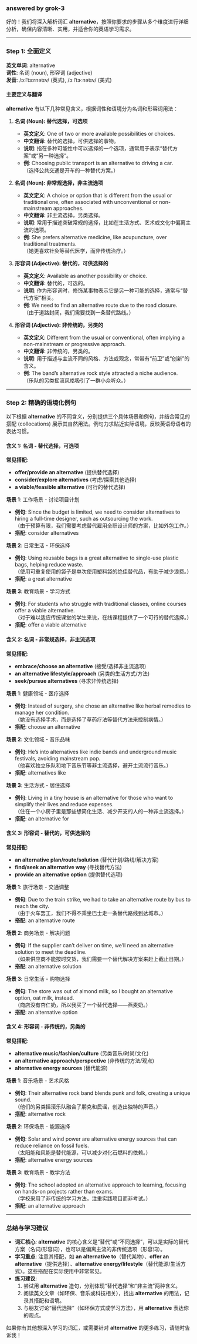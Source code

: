 ### answered by grok-3
好的！我们将深入解析词汇 **alternative**，按照你要求的步骤从多个维度进行详细分析，确保内容清晰、实用，并适合你的英语学习需求。

---

### Step 1: 全面定义

**英文单词**: alternative  
**词性**: 名词 (noun), 形容词 (adjective)  
**发音**: /ɔːlˈtɜːrnətɪv/ (英式), /ɔːlˈtɝːnətɪv/ (美式)

#### 主要定义与翻译
**alternative** 有以下几种常见含义，根据词性和语境分为名词和形容词用法：

1. **名词 (Noun): 替代选择，可选项**  
   - **英文定义**: One of two or more available possibilities or choices.  
   - **中文翻译**: 替代的选择，可供选择的事物。  
   - **说明**: 指在多种可能性中可以选择的一个选项，通常用于表示“替代方案”或“另一种选择”。  
   - **例**: Choosing public transport is an alternative to driving a car.  
     （选择公共交通是开车的一种替代方案。）

2. **名词 (Noun): 非常规选择，非主流选项**  
   - **英文定义**: A choice or option that is different from the usual or traditional one, often associated with unconventional or non-mainstream approaches.  
   - **中文翻译**: 非主流选择，另类选择。  
   - **说明**: 常用于描述突破常规的选择，比如在生活方式、艺术或文化中偏离主流的选项。  
   - **例**: She prefers alternative medicine, like acupuncture, over traditional treatments.  
     （她更喜欢针灸等替代医学，而非传统治疗。）

3. **形容词 (Adjective): 替代的，可供选择的**  
   - **英文定义**: Available as another possibility or choice.  
   - **中文翻译**: 替代的，可选的。  
   - **说明**: 作为形容词时，修饰某事物表示它是另一种可能的选择，通常与“替代方案”相关。  
   - **例**: We need to find an alternative route due to the road closure.  
     （由于道路封闭，我们需要找到一条替代路线。）

4. **形容词 (Adjective): 非传统的，另类的**  
   - **英文定义**: Different from the usual or conventional, often implying a non-mainstream or progressive approach.  
   - **中文翻译**: 非传统的，另类的。  
   - **说明**: 用于描述与主流不同的风格、方法或观念，常带有“前卫”或“创新”的含义。  
   - **例**: The band’s alternative rock style attracted a niche audience.  
     （乐队的另类摇滚风格吸引了一群小众听众。）

---

### Step 2: 精确的语境化例句

以下根据 **alternative** 的不同含义，分别提供三个具体场景和例句，并结合常见的搭配 (collocations) 展示其自然用法。例句力求贴近实际语境，反映英语母语者的表达习惯。

#### 含义 1: 名词 - 替代选择，可选项
**常见搭配**:  
- **offer/provide an alternative** (提供替代选择)  
- **consider/explore alternatives** (考虑/探索其他选择)  
- **a viable/feasible alternative** (可行的替代选择)

**场景 1**: 工作场景 - 讨论项目计划  
- **例句**: Since the budget is limited, we need to consider alternatives to hiring a full-time designer, such as outsourcing the work.  
  （由于预算有限，我们需要考虑替代雇用全职设计师的方案，比如外包工作。）  
- **搭配**: consider alternatives  

**场景 2**: 日常生活 - 环保选择  
- **例句**: Using reusable bags is a great alternative to single-use plastic bags, helping reduce waste.  
  （使用可重复使用的袋子是单次使用塑料袋的绝佳替代品，有助于减少浪费。）  
- **搭配**: a great alternative  

**场景 3**: 教育场景 - 学习方式  
- **例句**: For students who struggle with traditional classes, online courses offer a viable alternative.  
  （对于难以适应传统课堂的学生来说，在线课程提供了一个可行的替代选择。）  
- **搭配**: offer a viable alternative  

#### 含义 2: 名词 - 非常规选择，非主流选项
**常见搭配**:  
- **embrace/choose an alternative** (接受/选择非主流选项)  
- **an alternative lifestyle/approach** (另类的生活方式/方法)  
- **seek/pursue alternatives** (寻求非传统选择)

**场景 1**: 健康领域 - 医疗选择  
- **例句**: Instead of surgery, she chose an alternative like herbal remedies to manage her condition.  
  （她没有选择手术，而是选择了草药疗法等替代方法来控制病情。）  
- **搭配**: choose an alternative  

**场景 2**: 文化领域 - 音乐品味  
- **例句**: He’s into alternatives like indie bands and underground music festivals, avoiding mainstream pop.  
  （他喜欢独立乐队和地下音乐节等非主流选择，避开主流流行音乐。）  
- **搭配**: alternatives like  

**场景 3**: 生活方式 - 居住选择  
- **例句**: Living in a tiny house is an alternative for those who want to simplify their lives and reduce expenses.  
  （住在一个小房子里是那些想简化生活、减少开支的人的一种非主流选择。）  
- **搭配**: an alternative for  

#### 含义 3: 形容词 - 替代的，可供选择的
**常见搭配**:  
- **an alternative plan/route/solution** (替代计划/路线/解决方案)  
- **find/seek an alternative way** (寻找替代方法)  
- **provide an alternative option** (提供替代选项)

**场景 1**: 旅行场景 - 交通调整  
- **例句**: Due to the train strike, we had to take an alternative route by bus to reach the city.  
  （由于火车罢工，我们不得不乘坐巴士走一条替代路线到达城市。）  
- **搭配**: an alternative route  

**场景 2**: 商务场景 - 解决问题  
- **例句**: If the supplier can’t deliver on time, we’ll need an alternative solution to meet the deadline.  
  （如果供应商不能按时交货，我们需要一个替代解决方案来赶上截止日期。）  
- **搭配**: an alternative solution  

**场景 3**: 日常生活 - 购物选择  
- **例句**: The store was out of almond milk, so I bought an alternative option, oat milk, instead.  
  （商店没有杏仁奶，所以我买了一个替代选择——燕麦奶。）  
- **搭配**: an alternative option  

#### 含义 4: 形容词 - 非传统的，另类的
**常见搭配**:  
- **alternative music/fashion/culture** (另类音乐/时尚/文化)  
- **an alternative approach/perspective** (非传统的方法/观点)  
- **alternative energy sources** (替代能源)

**场景 1**: 音乐场景 - 艺术风格  
- **例句**: Their alternative rock band blends punk and folk, creating a unique sound.  
  （他们的另类摇滚乐队融合了朋克和民谣，创造出独特的声音。）  
- **搭配**: alternative rock  

**场景 2**: 环保场景 - 能源选择  
- **例句**: Solar and wind power are alternative energy sources that can reduce reliance on fossil fuels.  
  （太阳能和风能是替代能源，可以减少对化石燃料的依赖。）  
- **搭配**: alternative energy sources  

**场景 3**: 教育场景 - 教学方法  
- **例句**: The school adopted an alternative approach to learning, focusing on hands-on projects rather than exams.  
  （学校采用了非传统的学习方法，注重实践项目而非考试。）  
- **搭配**: an alternative approach  

---

### 总结与学习建议
- **词汇核心**: **alternative** 的核心含义是“替代”或“不同选择”，可以是实际的替代方案（名词/形容词），也可以是偏离主流的非传统选项（形容词）。  
- **学习重点**: 注意其搭配，如 **an alternative to**（替代某物）、**offer an alternative**（提供选择）、**alternative energy/lifestyle**（替代能源/生活方式）。这些搭配在实际使用中非常常见。  
- **练习建议**:  
  1. 尝试用 **alternative** 造句，分别体现“替代选择”和“非主流”两种含义。  
  2. 阅读英文文章（如环保、音乐或科技相关），找出 **alternative** 的用法，记录其搭配和语境。  
  3. 与朋友讨论“替代选择”（如环保方式或学习方法），用 **alternative** 表达你的观点。  

如果你有其他想深入学习的词汇，或需要针对 **alternative** 的更多练习，请随时告诉我！
